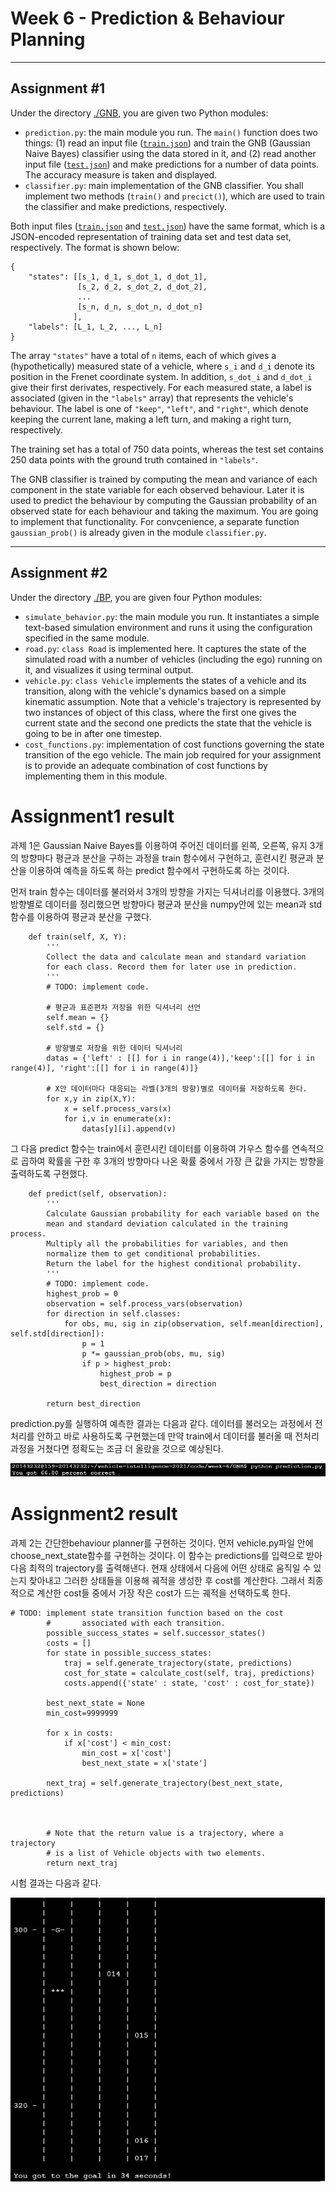 # Week 6 - Prediction & Behaviour Planning

---

## Assignment #1

Under the directory [./GNB](./GNB), you are given two Python modules:

* `prediction.py`: the main module you run. The `main()` function does two things: (1) read an input file ([`train.json`](./GNB/train.json)) and train the GNB (Gaussian Naive Bayes) classifier using the data stored in it, and (2) read another input file ([`test.json`](./GNB/test.json)) and make predictions for a number of data points. The accuracy measure is taken and displayed.
* `classifier.py`: main implementation of the GNB classifier. You shall implement two methods (`train()` and `precict()`), which are used to train the classifier and make predictions, respectively.

Both input files ([`train.json`](./GNB/train.json) and [`test.json`](./GNB/test.json)) have the same format, which is a JSON-encoded representation of training data set and test data set, respectively. The format is shown below:

```
{
	"states": [[s_1, d_1, s_dot_1, d_dot_1],
	           [s_2, d_2, s_dot_2, d_dot_2],
	           ...
	           [s_n, d_n, s_dot_n, d_dot_n]
	          ],
	"labels": [L_1, L_2, ..., L_n]
}
```

The array `"states"` have a total of `n` items, each of which gives a (hypothetically) measured state of a vehicle, where `s_i` and `d_i` denote its position in the Frenet coordinate system. In addition, `s_dot_i` and `d_dot_i` give their first derivates, respectively. For each measured state, a label is associated (given in the `"labels"` array) that represents the vehicle's behaviour. The label is one of `"keep"`, `"left"`, and `"right"`, which denote keeping the current lane, making a left turn, and making a right turn, respectively.

The training set has a total of 750 data points, whereas the test set contains 250 data points with the ground truth contained in `"labels"`.

The GNB classifier is trained by computing the mean and variance of each component in the state variable for each observed behaviour. Later it is used to predict the behaviour by computing the Gaussian probability of an observed state for each behaviour and taking the maximum. You are going to implement that functionality. For convcenience, a separate function `gaussian_prob()` is already given in the module `classifier.py`.


---

## Assignment #2

Under the directory [./BP](./BP), you are given four Python modules:

* `simulate_behavior.py`: the main module you run. It instantiates a simple text-based simulation environment and runs it using the configuration specified in the same module.
* `road.py`: `class Road` is implemented here. It captures the state of the simulated road with a number of vehicles (including the ego) running on it, and visualizes it using terminal output.
* `vehicle.py`: `class Vehicle` implements the states of a vehicle and its transition, along with the vehicle's dynamics based on a simple kinematic assumption. Note that a vehicle's trajectory is represented by two instances of object of this class, where the first one gives the current state and the second one predicts the state that the vehicle is going to be in after one timestep.
* `cost_functions.py`: implementation of cost functions governing the state transition of the ego vehicle. The main job required for your assignment is to provide an adequate combination of cost functions by implementing them in this module.

# Assignment1 result
과제 1은 Gaussian Naive Bayes를 이용하여 주어진 데이터를 왼쪽, 오른쪽, 유지 3개의 방향마다 평균과 분산을 구하는 과정을 train 함수에서 구현하고, 훈련시킨 평균과 분산을 이용하여 예측을 하도록 하는 predict 함수에서 구현하도록 하는 것이다.

먼저 train 함수는 데이터를 불러와서 3개의 방향을 가지는 딕셔너리를 이용했다. 3개의 방향별로 데이터를 정리했으면 방향마다 평균과 분산을 numpy안에 있는 mean과 std함수를 이용하여 평균과 분산을 구했다.
```
    def train(self, X, Y):
        '''
        Collect the data and calculate mean and standard variation
        for each class. Record them for later use in prediction.
        '''
        # TODO: implement code.
        
        # 평균과 표준편차 저장을 위한 딕셔너리 선언
        self.mean = {}
        self.std = {}
        
        # 방향별로 저장을 위한 데이터 딕셔너리
        datas = {'left' : [[] for i in range(4)],'keep':[[] for i in range(4)], 'right':[[] for i in range(4)]}
        
        # X안 데이터마다 대응되는 라벨(3개의 방향)별로 데이터를 저장하도록 한다.
        for x,y in zip(X,Y):
            x = self.process_vars(x)
            for i,v in enumerate(x):
                datas[y][i].append(v)

```

그 다음 predict 함수는 train에서 훈련시킨 데이터를 이용하여 가우스 함수를 연속적으로 곱하여 확률을 구한 후 3개의 방향마다 나온 확률 중에서 가장 큰 값을 가지는 방향을 출력하도록 구현했다.
```
    def predict(self, observation):
        '''
        Calculate Gaussian probability for each variable based on the
        mean and standard deviation calculated in the training process.
        Multiply all the probabilities for variables, and then
        normalize them to get conditional probabilities.
        Return the label for the highest conditional probability.
        '''
        # TODO: implement code.
        highest_prob = 0
        observation = self.process_vars(observation)
        for direction in self.classes:
            for obs, mu, sig in zip(observation, self.mean[direction], self.std[direction]):
                p = 1
                p *= gaussian_prob(obs, mu, sig)
                if p > highest_prob:
                    highest_prob = p
                    best_direction = direction

        return best_direction

```
prediction.py를 실행하여 예측한 결과는 다음과 같다. 데이터를 불러오는 과정에서 전처리를 안하고 바로 사용하도록 구현했는데 만약 train에서 데이터를 불러올 때 전처리 과정을 거쳤다면 정확도는 조금 더 올랐을 것으로 예상된다.

![ex_screenshot](./img/result1.png)

# Assignment2 result

과제 2는 간단한behaviour planner를 구현하는 것이다.
먼저 vehicle.py파일 안에 choose_next_state함수를 구현하는 것이다. 이 함수는 predictions를 입력으로 받아 다음 최적의 trajectory를 출력해낸다. 현재 상태에서 다음에 어떤 상태로 움직일 수 있는지 찾아내고 그러한 상태들을 이용해 궤적을 생성한 후 cost를 계산한다. 그래서 최종적으로 계산한 cost들 중에서 가장 작은 cost가 드는 궤적을 선택하도록 한다.
```
# TODO: implement state transition function based on the cost
        #       associated with each transition.
        possible_success_states = self.successor_states()
        costs = []
        for state in possible_success_states:
            traj = self.generate_trajectory(state, predictions)
            cost_for_state = calculate_cost(self, traj, predictions)
            costs.append({'state' : state, 'cost' : cost_for_state})
            
        best_next_state = None
        min_cost=9999999
        
        for x in costs:
            if x['cost'] < min_cost:
                min_cost = x['cost']
                best_next_state = x['state']
                
        next_traj = self.generate_trajectory(best_next_state, predictions)
                
        

        # Note that the return value is a trajectory, where a trajectory
        # is a list of Vehicle objects with two elements.
        return next_traj
```

시험 결과는 다음과 같다.

![ex_screenshot](./img/result2.png)



